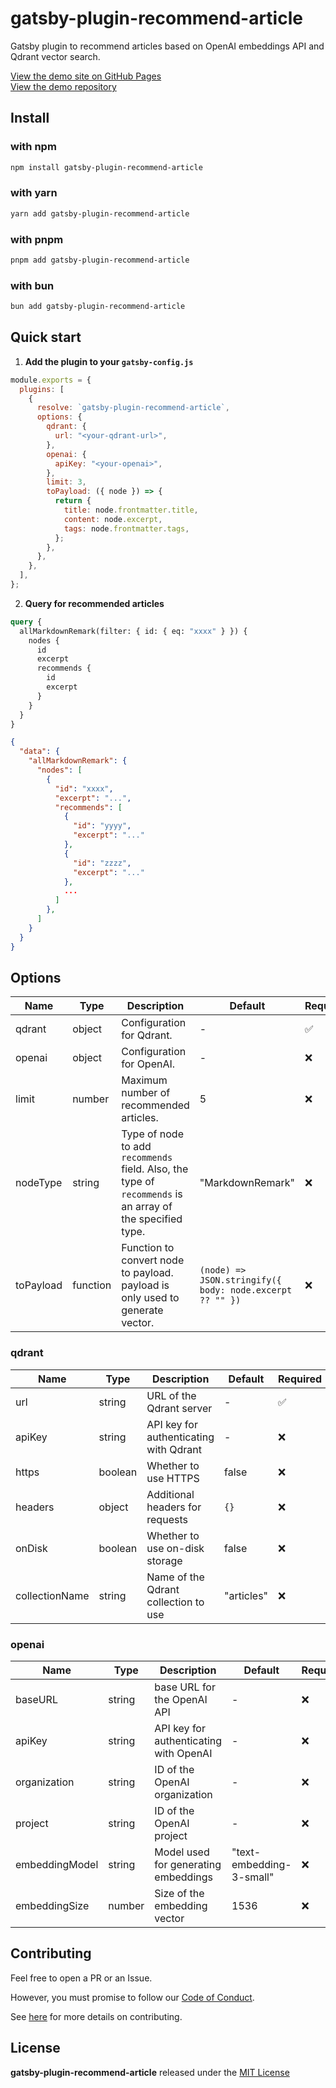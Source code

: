 # gatsby-plugin-recommend-article

Gatsby plugin to recommend articles based on OpenAI embeddings API and Qdrant vector search.

[View the demo site on GitHub Pages](https://miyamo2.github.io/gatsby-demo-plugin-recommend-article/)  
[View the demo repository](https://github.com/miyamo2/gatsby-demo-plugin-recommend-article)

## Install

### with npm

```sh
npm install gatsby-plugin-recommend-article
```

### with yarn

```sh
yarn add gatsby-plugin-recommend-article
```

### with pnpm

```sh
pnpm add gatsby-plugin-recommend-article
```

### with bun

```sh
bun add gatsby-plugin-recommend-article
```

## Quick start

1. **Add the plugin to your `gatsby-config.js`**

```js
module.exports = {
  plugins: [
    {
      resolve: `gatsby-plugin-recommend-article`,
      options: {
        qdrant: {
          url: "<your-qdrant-url>",
        },
        openai: {
          apiKey: "<your-openai>",
        },
        limit: 3,
        toPayload: ({ node }) => {
          return {
            title: node.frontmatter.title,
            content: node.excerpt,
            tags: node.frontmatter.tags,
          };
        },
      },
    },
  ],
};
```

2. **Query for recommended articles**

```graphql
query {
  allMarkdownRemark(filter: { id: { eq: "xxxx" } }) {
    nodes {
      id
      excerpt
      recommends {
        id
        excerpt
      }
    }
  }
}
```

```json
{
  "data": {
    "allMarkdownRemark": {
      "nodes": [
        {
          "id": "xxxx",
          "excerpt": "...",
          "recommends": [
            {
              "id": "yyyy",
              "excerpt": "..."
            },
            {
              "id": "zzzz",
              "excerpt": "..."
            },
            ...
          ]
        },
      ]
    }
  }
}
```

## Options

| Name      | Type     | Description                                                                                               | Default                                                  | Required |
|-----------|----------|-----------------------------------------------------------------------------------------------------------|----------------------------------------------------------|----------|
| qdrant    | object   | Configuration for Qdrant.                                                                                 | -                                                        | ✅        |
| openai    | object   | Configuration for OpenAI.                                                                                 | -                                                        | ❌        |
| limit     | number   | Maximum number of recommended articles.                                                                   | 5                                                        | ❌        |
| nodeType  | string   | Type of node to add `recommends` field. Also, the type of `recommends` is an array of the specified type. | "MarkdownRemark"                                         | ❌        |
| toPayload | function | Function to convert node to payload. payload is only used to generate vector.                             | `(node) => JSON.stringify({ body: node.excerpt ?? "" })` | ❌        |

### qdrant

| Name           | Type    | Description                            | Default    | Required |
|----------------|---------|----------------------------------------|------------|----------|
| url            | string  | URL of the Qdrant server               | -          | ✅        |
| apiKey         | string  | API key for authenticating with Qdrant | -          | ❌        |
| https          | boolean | Whether to use HTTPS                   | false      | ❌        |
| headers        | object  | Additional headers for requests        | `{}`       | ❌        |
| onDisk         | boolean | Whether to use on-disk storage         | false      | ❌        |
| collectionName | string  | Name of the Qdrant collection to use   | "articles" | ❌        |

### openai

| Name           | Type   | Description                            | Default                  | Required |
|----------------|--------|----------------------------------------|--------------------------|----------|
| baseURL        | string | base URL for the OpenAI API            | -                        | ❌        |
| apiKey         | string | API key for authenticating with OpenAI | -                        | ❌        |
| organization   | string | ID of the OpenAI organization          | -                        | ❌        |
| project        | string | ID of the OpenAI project               | -                        | ❌        |
| embeddingModel | string | Model used for generating embeddings   | "text-embedding-3-small" | ❌        |
| embeddingSize  | number | Size of the embedding vector           | 1536                     | ❌        |

## Contributing

Feel free to open a PR or an Issue.

However, you must promise to follow our [Code of Conduct](https://github.com/miyamo2/gatsby-plugin-recommend-article/blob/main/CODE_OF_CONDUCT.md).

See [here](https://github.com/miyamo2/gatsby-plugin-recommend-article/blob/main/CONTRIBUTING.md) for more details on contributing.

## License

**gatsby-plugin-recommend-article** released under the [MIT License](https://github.com/miyamo2/gatsby-plugin-recommend-article/blob/main/LICENSE)
